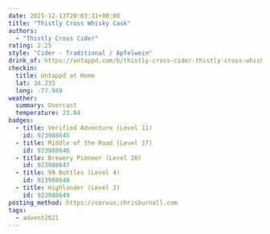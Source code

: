 ```yaml
---
date: 2021-12-13T20:03:31+00:00
title: "Thistly Cross Whisky Cask"
authors:
  - "Thistly Cross Cider"
rating: 2.25
style: "Cider - Traditional / Apfelwein"
drink_of: https://untappd.com/b/thistly-cross-cider-thistly-cross-whisky-cask/210740
checkin:
  title: Untappd at Home
  lat: 34.235
  long: -77.948
weather:
  summary: Overcast
  temperature: 23.84
badges:
  - title: Verified Adventure (Level 11)
    id: 923988645
  - title: Middle of the Road (Level 17)
    id: 923988646
  - title: Brewery Pioneer (Level 28)
    id: 923988647
  - title: 99 Bottles (Level 4)
    id: 923988648
  - title: Highlander (Level 2)
    id: 923988649
posting_method: https://corvus.chrisburnell.com
tags:
  - advent2021
---
```

